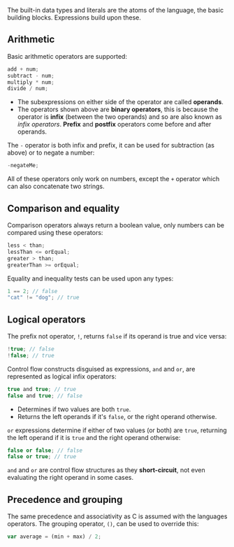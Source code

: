 The built-in data types and literals are the atoms of the language, the basic building blocks. Expressions build upon these.

## Arithmetic
Basic arithmetic operators are supported:

```cpp
add + num;
subtract - num;
multiply * num;
divide / num;
```

- The subexpressions on either side of the operator are called **operands**.
- The operators shown above are **binary operators**, this is because the operator is **infix** (between the two operands) and so are also known as *infix operators*. **Prefix** and **postfix** operators come before and after operands.

The `-` operator is both infix and prefix, it can be used for subtraction (as above) or to negate a number:

```js
-negateMe;
```

All of these operators only work on numbers, except the `+` operator which can also concatenate two strings.

## Comparison and equality
Comparison operators always return a boolean value, only numbers can be compared using these operators:

```js
less < than;
lessThan <= orEqual;
greater > than;
greaterThan >= orEqual;
```

Equality and inequality tests can be used upon any types:

```cpp
1 == 2; // false
"cat" != "dog"; // true
```

## Logical operators
The prefix not operator, `!`, returns `false` if its operand is true and vice versa:

```js
!true; // false
!false; // true
```

Control flow constructs disguised as expressions, `and` and `or`, are represented as logical infix operators:

```js
true and true; // true
false and true; // false
```

- Determines if two values are both `true`.
- Returns the left operands if it's `false`, or the right operand otherwise.

`or` expressions determine if either of two values (or both) are `true`, returning the left operand if it is `true` and the right operand otherwise:

```cpp
false or false; // false
false or true; // true
```

`and` and `or` are control flow structures as they **short-circuit**, not even evaluating the right operand in some cases.

## Precedence and grouping
The same precedence and associativity as C is assumed with the languages operators. The grouping operator, `()`, can be used to override this:

```js
var average = (min + max) / 2;
```

